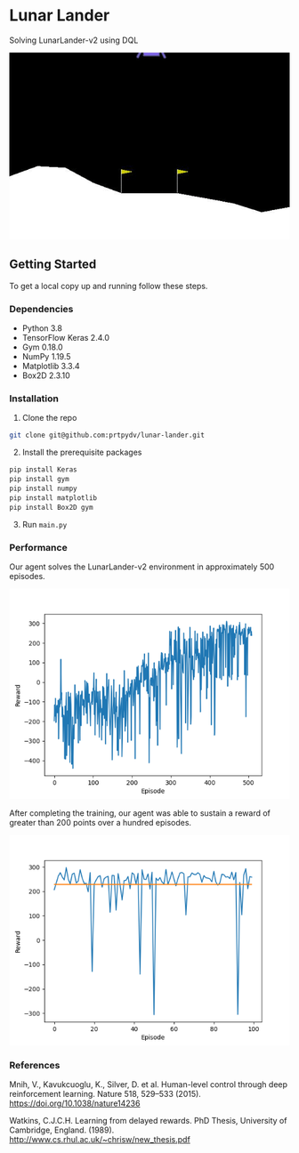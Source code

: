 # Lunar Lander
Solving LunarLander-v2 using DQL


![Lunar Lander Gif](https://github.com/prtpydv/lunar-lander/blob/main/gif/LunarLander-v2.gif)


## Getting Started

To get a local copy up and running follow these steps.

### Dependencies
* Python 3.8
* TensorFlow Keras 2.4.0
* Gym 0.18.0
* NumPy 1.19.5
* Matplotlib 3.3.4
* Box2D 2.3.10



### Installation

1. Clone the repo
```sh
git clone git@github.com:prtpydv/lunar-lander.git
```
2. Install the prerequisite packages

```sh
pip install Keras
pip install gym
pip install numpy
pip install matplotlib
pip install Box2D gym
``` 


3. Run `main.py`


### Performance
Our agent solves the LunarLander-v2 environment in approximately 500 episodes.

<img src="https://github.com/prtpydv/lunar-lander/blob/main/img/fig%201.png">

After completing the training, our agent was able to sustain a reward of greater than 200 points over a hundred episodes.

<img src="https://github.com/prtpydv/lunar-lander/blob/main/img/fig%202.png">

### References
Mnih, V., Kavukcuoglu, K., Silver, D. et al. Human-level control through deep reinforcement learning. Nature 518, 529–533 (2015). https://doi.org/10.1038/nature14236

Watkins, C.J.C.H. Learning from delayed rewards. PhD Thesis, University of Cambridge, England. (1989). http://www.cs.rhul.ac.uk/~chrisw/new_thesis.pdf
